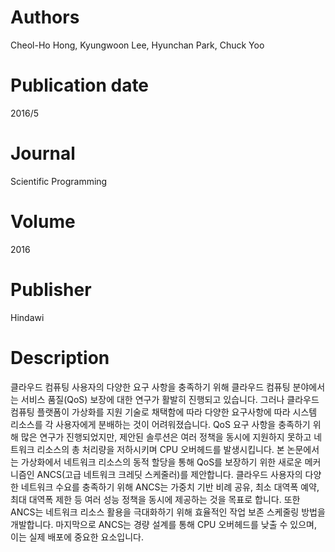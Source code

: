 # **Authors**
Cheol-Ho Hong, Kyungwoon Lee, Hyunchan Park, Chuck Yoo

# **Publication date**
2016/5

# **Journal**
Scientific Programming

# **Volume**
2016

# **Publisher**
Hindawi

# **Description**
클라우드 컴퓨팅 사용자의 다양한 요구 사항을 충족하기 위해 클라우드 컴퓨팅 분야에서는 서비스 품질(QoS) 보장에 대한 연구가 활발히 진행되고 있습니다. 그러나 클라우드 컴퓨팅 플랫폼이 가상화를 지원 기술로 채택함에 따라 다양한 요구사항에 따라 시스템 리소스를 각 사용자에게 분배하는 것이 어려워졌습니다. QoS 요구 사항을 충족하기 위해 많은 연구가 진행되었지만, 제안된 솔루션은 여러 정책을 동시에 지원하지 못하고 네트워크 리소스의 총 처리량을 저하시키며 CPU 오버헤드를 발생시킵니다. 본 논문에서는 가상화에서 네트워크 리소스의 동적 할당을 통해 QoS를 보장하기 위한 새로운 메커니즘인 ANCS(고급 네트워크 크레딧 스케줄러)를 제안합니다. 클라우드 사용자의 다양한 네트워크 수요를 충족하기 위해 ANCS는 가중치 기반 비례 공유, 최소 대역폭 예약, 최대 대역폭 제한 등 여러 성능 정책을 동시에 제공하는 것을 목표로 합니다. 또한 ANCS는 네트워크 리소스 활용을 극대화하기 위해 효율적인 작업 보존 스케줄링 방법을 개발합니다. 마지막으로 ANCS는 경량 설계를 통해 CPU 오버헤드를 낮출 수 있으며, 이는 실제 배포에 중요한 요소입니다.
